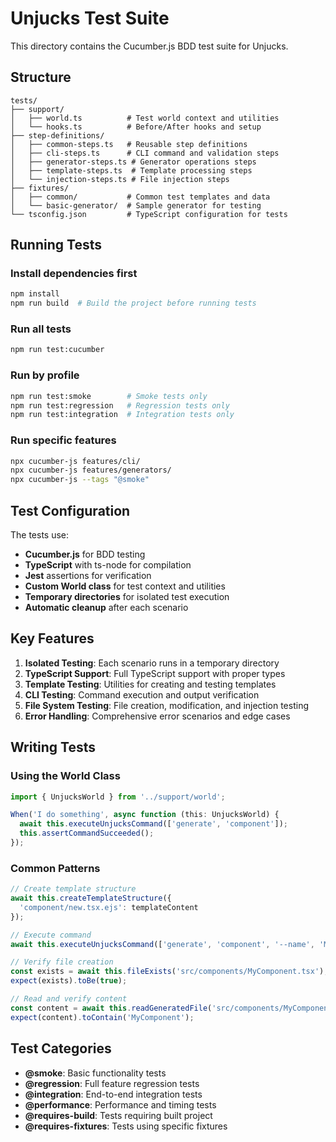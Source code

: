 # Unjucks Test Suite

This directory contains the Cucumber.js BDD test suite for Unjucks.

## Structure

```
tests/
├── support/
│   ├── world.ts          # Test world context and utilities
│   └── hooks.ts          # Before/After hooks and setup
├── step-definitions/
│   ├── common-steps.ts   # Reusable step definitions
│   ├── cli-steps.ts      # CLI command and validation steps
│   ├── generator-steps.ts # Generator operations steps
│   ├── template-steps.ts  # Template processing steps
│   └── injection-steps.ts # File injection steps
├── fixtures/
│   ├── common/           # Common test templates and data
│   └── basic-generator/  # Sample generator for testing
└── tsconfig.json         # TypeScript configuration for tests

```

## Running Tests

### Install dependencies first
```bash
npm install
npm run build  # Build the project before running tests
```

### Run all tests
```bash
npm run test:cucumber
```

### Run by profile
```bash
npm run test:smoke        # Smoke tests only
npm run test:regression   # Regression tests only
npm run test:integration  # Integration tests only
```

### Run specific features
```bash
npx cucumber-js features/cli/
npx cucumber-js features/generators/
npx cucumber-js --tags "@smoke"
```

## Test Configuration

The tests use:
- **Cucumber.js** for BDD testing
- **TypeScript** with ts-node for compilation
- **Jest** assertions for verification
- **Custom World class** for test context and utilities
- **Temporary directories** for isolated test execution
- **Automatic cleanup** after each scenario

## Key Features

1. **Isolated Testing**: Each scenario runs in a temporary directory
2. **TypeScript Support**: Full TypeScript support with proper types
3. **Template Testing**: Utilities for creating and testing templates
4. **CLI Testing**: Command execution and output verification
5. **File System Testing**: File creation, modification, and injection testing
6. **Error Handling**: Comprehensive error scenarios and edge cases

## Writing Tests

### Using the World Class

```typescript
import { UnjucksWorld } from '../support/world';

When('I do something', async function (this: UnjucksWorld) {
  await this.executeUnjucksCommand(['generate', 'component']);
  this.assertCommandSucceeded();
});
```

### Common Patterns

```typescript
// Create template structure
await this.createTemplateStructure({
  'component/new.tsx.ejs': templateContent
});

// Execute command
await this.executeUnjucksCommand(['generate', 'component', '--name', 'MyComponent']);

// Verify file creation
const exists = await this.fileExists('src/components/MyComponent.tsx');
expect(exists).toBe(true);

// Read and verify content
const content = await this.readGeneratedFile('src/components/MyComponent.tsx');
expect(content).toContain('MyComponent');
```

## Test Categories

- **@smoke**: Basic functionality tests
- **@regression**: Full feature regression tests  
- **@integration**: End-to-end integration tests
- **@performance**: Performance and timing tests
- **@requires-build**: Tests requiring built project
- **@requires-fixtures**: Tests using specific fixtures


